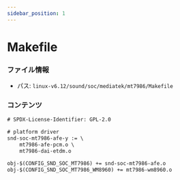 ```yaml
---
sidebar_position: 1
---
```

# Makefile

### ファイル情報

- パス: `linux-v6.12/sound/soc/mediatek/mt7986/Makefile`

### コンテンツ

```txt
# SPDX-License-Identifier: GPL-2.0

# platform driver
snd-soc-mt7986-afe-y := \
	mt7986-afe-pcm.o \
	mt7986-dai-etdm.o

obj-$(CONFIG_SND_SOC_MT7986) += snd-soc-mt7986-afe.o
obj-$(CONFIG_SND_SOC_MT7986_WM8960) += mt7986-wm8960.o

```

